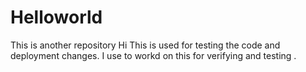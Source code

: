 # Helloworld
This is another repository
Hi This is used for testing the code and deployment changes.
I use to workd on this for verifying and testing .
